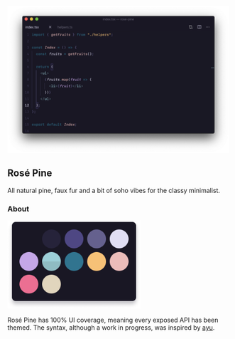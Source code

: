 <img src="assets/preview-code.png" alt="Default code preview" width="500" /> 

## Rosé Pine

All natural pine, faux fur and a bit of soho vibes for the classy minimalist.

### About

<img src="assets/preview-palette.png" alt="Default palette" width="300" />

Rosé Pine has 100% UI coverage, meaning every exposed API has been themed. The syntax, although a work in progress, was inspired by [ayu](https://marketplace.visualstudio.com/items?itemName=teabyii.ayu).
